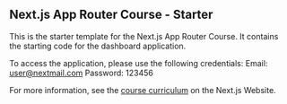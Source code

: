## Next.js App Router Course - Starter

This is the starter template for the Next.js App Router Course. It contains the starting code for the dashboard application.

To access the application, please use the following credentials:
Email: user@nextmail.com
Password: 123456

For more information, see the [course curriculum](https://nextjs.org/learn) on the Next.js Website.
